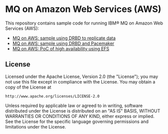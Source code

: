 # MQ on Amazon Web Services (AWS)

This repository contains sample code for running IBM® MQ on Amazon Web Services (AWS):

* [MQ on AWS: sample using DRBD to replicate data](https://github.com/ibm-messaging/mq-aws/tree/master/drbd/part_1)
* [MQ on AWS: sample using DRBD and Pacemaker](https://github.com/ibm-messaging/mq-aws/tree/master/drbd/part_2)
* [MQ on AWS: PoC of high availability using EFS](https://github.com/ibm-messaging/mq-aws/tree/master/efs)

## License

Licensed under the Apache License, Version 2.0 (the "License");
you may not use this file except in compliance with the License.
You may obtain a copy of the License at

    http://www.apache.org/licenses/LICENSE-2.0

Unless required by applicable law or agreed to in writing, software
distributed under the License is distributed on an "AS IS" BASIS,
WITHOUT WARRANTIES OR CONDITIONS OF ANY KIND, either express or implied.
See the License for the specific language governing permissions and
limitations under the License.
